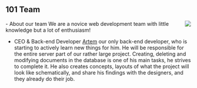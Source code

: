 ## 101 Team
<img src="https://cdn.discordapp.com/attachments/1089621536576655493/1089621571737485413/101_logo.png" align="right">
- About our team
We are a novice web development team with little knowledge but a lot of enthusiasm!

- CEO & Back-end Developer
[Artem](https://github.com/zaa4eem) our only back-end developer, who is starting to actively learn new things for him. He will be responsible for the entire server part of our rather large project. Creating, deleting and modifying documents in the database is one of his main tasks, he strives to complete it. He also creates concepts, layouts of what the project will look like schematically, and share his findings with the designers, and they already do their job.
